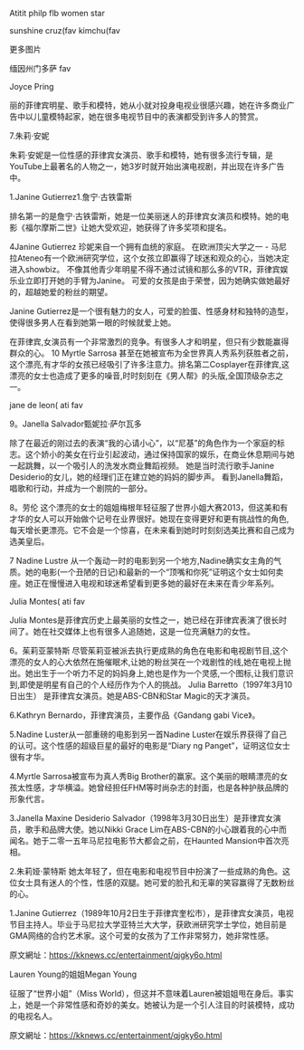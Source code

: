 Atitit philp flb women star

sunshine cruz(fav
kimchu(fav








更多图片




缅因州门多萨 fav

Joyce Pring


丽的菲律宾明星、歌手和模特，她从小就对投身电视业很感兴趣，她在许多商业广告中以儿童模特起家，她在很多电视节目中的表演都受到许多人的赞赏。

7.朱莉·安妮

朱莉·安妮是一位性感的菲律宾女演员、歌手和模特，她有很多流行专辑，是YouTube上最著名的人物之一，她3岁时就开始出演电视剧，并出现在许多广告中。

 
 
  

1.Janine Gutierrez1.詹宁·古铁雷斯

排名第一的是詹宁·古铁雷斯，她是一位美丽迷人的菲律宾女演员和模特。她的电影《福尔摩斯二世》让她大受欢迎，她获得了许多奖项和提名。


4Janine Gutierrez 珍妮来自一个拥有血统的家庭。 在欧洲顶尖大学之一 - 马尼拉Ateneo有一个欧洲研究学位，这个女孩立即赢得了球迷和观众的心，当她决定进入showbiz。 不像其他青少年明星不得不通过试镜和那么多的VTR，菲律宾娱乐业立即打开她的手臂为Janine。 可爱的女孩是由于荣誉，因为她确实做她最好的，超越她爱的粉丝的期望。


Janine Gutierrez是一个很有魅力的女人，可爱的脸蛋、性感身材和独特的造型，使得很多男人在看到她第一眼的时候就爱上她。


 在菲律宾,女演员有一个非常激烈的竞争。有很多人才和明星，但只有少数能赢得群众的心。 10 Myrtle Sarrosa 甚至在她被宣布为全世界真人秀系列获胜者之前，这个漂亮,有才华的女孩已经吸引了许多注意力。排名第二Cosplayer在菲律宾,这漂亮的女士也造成了更多的噪音,时时刻刻在《男人帮》的头版,全国顶级杂志之一。


jane de leon( ati fav

9。Janella Salvador甄妮拉·萨尔瓦多


 除了在最近的刚过去的表演“我的心请小心”，以“尼基”的角色作为一个家庭的标志。这个娇小的美女在行业引起波动，通过保持国家的娱乐，在商业休息期间与她一起跳舞，以一个吸引人的洗发水商业舞蹈视频。 她是当时流行歌手Janine Desiderio的女儿，她的经理们正在建立她的妈妈的脚步声。 看到Janella舞蹈，唱歌和行动，并成为一个剧院的一部分。

8。劳伦
 这个漂亮的女士的姐姐梅根年轻征服了世界小姐大赛2013，但这美和有才华的女人可以开始做个记号在业界很好。她现在变得更好和更有挑战性的角色,每天增长更漂亮。它不会是一个惊喜，在未来看到她时时刻刻选美比赛和自己成为选美皇后。

7 Nadine Lustre 从一个轰动一时的电影到另一个地方,Nadine确实女主角的气质。她的电影(一个丑陋的日记)和最新的一个“顶嘴和你死”证明这个女士如何卖座。她正在慢慢进入电视和球迷希望看到更多她的最好在未来在青少年系列。

Julia Montes( ati fav
 
Julia Montes是菲律宾历史上最美丽的女性之一，她已经在菲律宾表演了很长时间了。她在社交媒体上也有很多人追随她，这是一位充满魅力的女性。


6。茱莉亚蒙特斯 尽管茱莉亚被派去执行更成熟的角色在电影和电视剧节目,这个漂亮的女人的心大依然在施催眠术,让她的粉丝哭在一个戏剧性的线,她在电视上抛出。她出生于一个听力不足的妈妈身上,她也是作为一个灵感,一个图标,让我们意识到,即使是明星有自己的个人经历作为个人的挑战。
  Julia Barretto（1997年3月10日出生）
是菲律宾女演员。她是ABS-CBN和Star Magic的天才演员。

 
6.Kathryn Bernardo，菲律宾演员，主要作品《Gandang gabi Vice》。

5.Nadine Luster从一部重磅的电影到另一首Nadine Luster在娱乐界获得了自己的认可。这个性感的超级巨星的最好的电影是“Diary ng Panget”，证明这位女士很有才华。

4.Myrtle Sarrosa被宣布为真人秀Big Brother的赢家。这个美丽的眼睛漂亮的女孩太性感，才华横溢。她曾经担任FHM等时尚杂志的封面，也是各种护肤品牌的形象代言。

3.Janella Maxine Desiderio Salvador（1998年3月30日出生）是菲律宾女演员，歌手和品牌大使。她以Nikki Grace Lim在ABS-CBN的小心跟着我的心中而闻名。她于二零一五年马尼拉电影节大都会之前，在Haunted Mansion中首次亮相。

2.朱莉娅·蒙特斯 她太年轻了，但在电影和电视节目中扮演了一些成熟的角色。这位女士具有迷人的个性，性感的双腿。她可爱的脸孔和无辜的笑容赢得了无数粉丝的心。

1.Janine Gutierrez（1989年10月2日生于菲律宾奎松市），是菲律宾女演员，电视节目主持人。毕业于马尼拉大学亚特兰大大学，获欧洲研究学士学位，她目前是GMA网络的合约艺术家。这个可爱的女孩为了工作非常努力，她非常性感。


原文網址：https://kknews.cc/entertainment/qjgky6o.html

Lauren Young的姐姐Megan Young

征服了“世界小姐”（Miss World），但这并不意味着Lauren被姐姐甩在身后。事实上，她是一个非常性感和奇妙的美女。她被认为是一个引人注目的时装模特，成功的电视名人。


原文網址：https://kknews.cc/entertainment/qjgky6o.html

